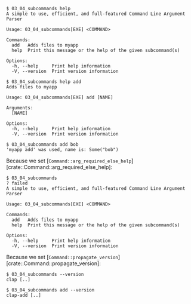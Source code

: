 ```console
$ 03_04_subcommands help
A simple to use, efficient, and full-featured Command Line Argument Parser

Usage: 03_04_subcommands[EXE] <COMMAND>

Commands:
  add   Adds files to myapp
  help  Print this message or the help of the given subcommand(s)

Options:
  -h, --help     Print help information
  -V, --version  Print version information

$ 03_04_subcommands help add
Adds files to myapp

Usage: 03_04_subcommands[EXE] add [NAME]

Arguments:
  [NAME]  

Options:
  -h, --help     Print help information
  -V, --version  Print version information

$ 03_04_subcommands add bob
'myapp add' was used, name is: Some("bob")

```

Because we set [`Command::arg_required_else_help`][crate::Command::arg_required_else_help]:
```console
$ 03_04_subcommands
? failed
A simple to use, efficient, and full-featured Command Line Argument Parser

Usage: 03_04_subcommands[EXE] <COMMAND>

Commands:
  add   Adds files to myapp
  help  Print this message or the help of the given subcommand(s)

Options:
  -h, --help     Print help information
  -V, --version  Print version information

```

Because we set [`Command::propagate_version`][crate::Command::propagate_version]:
```console
$ 03_04_subcommands --version
clap [..]

$ 03_04_subcommands add --version
clap-add [..]

```
